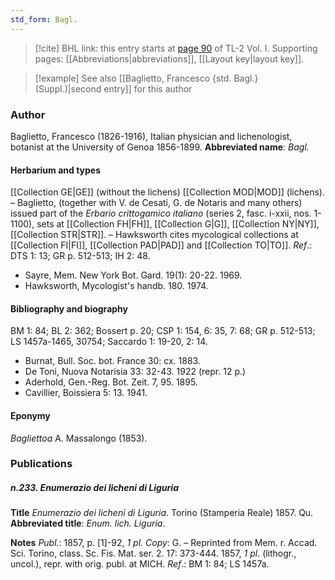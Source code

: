 ```yaml
---
std_form: Bagl.
---
```


> [!cite] BHL link: this entry starts at [page 90](https://www.biodiversitylibrary.org/page/33120221) of TL-2 Vol. I.
> Supporting pages: [[Abbreviations|abbreviations]], [[Layout key|layout key]].

> [!example] See also [[Baglietto, Francesco {std. Bagl.} (Suppl.)|second entry]] for this author

### Author

Baglietto, Francesco (1826-1916), Italian physician and lichenologist, botanist at the University of Genoa 1856-1899. 
**Abbreviated name**: *Bagl.*

#### Herbarium and types

[[Collection GE|GE]] (without the lichens) [[Collection MOD|MOD]] (lichens). – Baglietto, (together with V. de Cesati, G. de Notaris and many others) issued part of the *Erbario crittogamico italiano* (series 2, fasc. i-xxii, nos. 1-1100), sets at [[Collection FH|FH]], [[Collection G|G]], [[Collection NY|NY]], [[Collection STR|STR]]. – Hawksworth cites mycological collections at [[Collection FI|FI]], [[Collection PAD|PAD]] and [[Collection TO|TO]].
*Ref*.: DTS 1: 13; GR p. 512-513; IH 2: 48.
- Sayre, Mem. New York Bot. Gard. 19(1): 20-22. 1969.
- Hawksworth, Mycologist's handb. 180. 1974.

#### Bibliography and biography

BM 1: 84; BL 2: 362; Bossert p. 20; CSP 1: 154, 6: 35, 7: 68; GR p. 512-513; LS 1457a-1465, 30754; Saccardo 1: 19-20, 2: 14.
- Burnat, Bull. Soc. bot. France 30: cx. 1883.
- De Toni, Nuova Notarisia 33: 32-43. 1922 (repr. 12 p.)
- Aderhold, Gen.-Reg. Bot. Zeit. 7, 95. 1895.
- Cavillier, Boissiera 5: 13. 1941.

#### Eponymy

*Bagliettoa* A. Massalongo (1853).

### Publications

##### n.233. Enumerazio dei licheni di Liguria

**Title**
*Enumerazio dei licheni di Liguria*. Torino (Stamperia Reale) 1857. Qu.
**Abbreviated title**: *Enum. lich. Liguria*.

**Notes**
*Publ*.: 1857, p. \[1\]-92, *1 pl. Copy*: G. – Reprinted from Mem. r. Accad. Sci. Torino, class. Sc. Fis. Mat. ser. 2. 17: 373-444. 1857, *1 pl*. (lithogr., uncol.), repr. with orig. publ. at MICH.
*Ref*.: BM 1: 84; LS 1457a.

